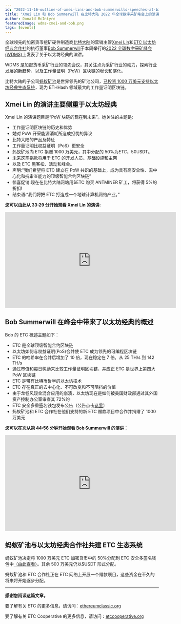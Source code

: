 ```yaml
---
id: "2022-11-16-outline-of-xmei-lins-and-bob-summerwills-speeches-at-bitmain-wdsm-global-2022-cn"
title: "Xmei Lin 和 Bob Summerwill 在比特大陆 2022 年全球数字采矿峰会上的演讲提纲"
author: Donald McIntyre
featuredImage: wdms-xmei-and-bob.png
tags: [events]
---
```


全球领先的加密货币挖矿硬件制造商[比特大陆](https://www.bitmain.com/)的营销主管[Xmei Lin](https://twitter.com/xmei_lin)和[ETC 以太坊经典合作社](https://etccooperative.org)的执行董事[Bob Summerwill](https://twitter.com/BobSummerwill)于本周举行的[2022 全球数字采矿峰会(WDMS)](https://www.bitmain.com/wdms/wdmsGlobal)上发表了关于以太坊经典的演讲。

WDMS 是加密货币采矿行业的领先会议，其关注点为采矿行业的动力，探索行业发展的新趋势，以及工作量证明（PoW）区块链的增长和演化。

比特大陆的子公司[蚂蚁矿池](https://www.antpool.com/home)是世界领先的矿池公司，[已投资 1000 万美元支持以太坊经典生态系统](https://www.coindesk.com/business/2022/07/26/antpool-supports-ethereum-classic-ecosystem-with-10m-investment/)，现为 ETHHash 领域最大的工作量证明区块链。

## Xmei Lin 的演讲主要侧重于以太坊经典

Xmei Lin 的演讲题目是“PoW 块链的现在到未来”。她关注的主题是:

- 工作量证明区块链的历史和优势
- 她对 PoW 开采能源消耗所造成担忧的异议
- 比特大陆的产品及特征
- 工作量证明比权益证明（PoS）更安全
- 蚂蚁矿池向 ETC 捐赠 1000 万美元，其中分配的 50%为$ETC，50%为$USDT。
- 未来这笔捐款将用于 ETC 的开发人员、基础设施和主网
- 以及 ETC 黑客松、活动和峰会。
- 声明:“我们希望将 ETC 建立在 PoW 共识的基础上，成为具有高安全性、去中心化和抗审查能力的顶级智能合约区块链”
- 惊喜促销:现在在比特大陆网站用$ETC 购买 ANTMINER 矿工，将获得 5%的折扣!
- 结束语:“我们将把 ETC 打造成一个地球计算机网络产业。”

**您可以由此从 33:29 分开始观看 Xmei Lin 的演讲:**

<iframe width="560" height="315" src="https://www.youtube.com/embed/bLSXYDpKOgk?start=2009" title="YouTube video player" frameborder="0" allow="accelerometer; autoplay; clipboard-write; encrypted-media; gyroscope; picture-in-picture" allowfullscreen></iframe>

## Bob Summerwill 在峰会中带来了以太坊经典的概述

Bob 的 ETC 概述主题如下：

- ETC 是全球顶级智能合约区块链
- 以太坊如何与权益证明(PoS)合并使 ETC 成为领先的可编程区块链
- ETC 的哈希率在合并后增加了 10 倍，现在稳定在 7 倍，从 25 TH/s 到 142 TH/s
- 通过市值和每日奖励来比较工作量证明区块链，并应正 ETC 是世界上第四大 PoW 区块链
- ETC 是带有比特币哲学的以太坊技术
- ETC 存在真正的去中心化、不可改变和不可阻挡的价值
- 由于龙卷风现金混合应用的崩溃，以太坊现在是如何被美国财政部通过其外国资产控制办公室审查其 72%的
- ETC 安全多重签名钱包发布公告（公告点击[这里](https://etccooperative.org/posts/2022-11-09-ethereum-classic-safe-multisig-wallet-review-en)）
- 蚂蚁矿池和 ETC 合作社在他们支持的新 ETC 赠款项目中合作并捐赠了 1000 万美元

**您可以在次从第 44:56 分钟开始观看 Bob Summerwill 的演讲：**

<iframe width="560" height="315" src="https://www.youtube.com/embed/bLSXYDpKOgk?start=2696" title="YouTube video player" frameborder="0" allow="accelerometer; autoplay; clipboard-write; encrypted-media; gyroscope; picture-in-picture" allowfullscreen></iframe>

## 蚂蚁矿池与以太坊经典合作社共建 ETC 生态系统

蚂蚁矿池决定将 1000 万美元 ETC 加密货币中的 50%分配到 ETC 安全多签名钱包中[（由此查看）](https://blockscout.com/etc/mainnet/address/0x3db3D728B8783656b83c3cB8eDc1481eC3c62f82)。其余 500 万美元仍以$USDT 形式分配。

蚂蚁矿池和 ETC 合作社正在 ETC 网络上开展一个赠款项目，这些资金在不久的将来将开始逐步分配。

---

**感谢您阅读这篇文章。**

要了解有关 ETC 的更多信息，请访问：[ethereumclassic.org](https://ethereumclassic.org)

要了解有关 ETC Cooperative 的更多信息，请访问：[etccooperative.org](https://etccooperative.org)
